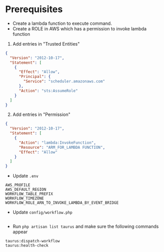# Prerequisites

- Create a lambda function to execute command.
- Create a ROLE in AWS which has a permission to invoke lambda function

1. Add entries in "Trusted Entities"

```json
{
  "Version": "2012-10-17",
  "Statement": [
    {
      "Effect": "Allow",
      "Principal": {
        "Service": "scheduler.amazonaws.com"
      },
      "Action": "sts:AssumeRole"
    }
  ]
}
```

2. Add entries in "Permission"

```json
{
  "Version": "2012-10-17",
  "Statement": [
    {
      "Action": "lambda:InvokeFunction",
      "Resource": "ARM_FOR_LAMBDA FUNCTION",
      "Effect": "Allow"
    }
  ]
}
```

- Update `.env`

```
AWS_PROFILE
AWS_DEFAULT_REGION
WORKFLOW_TABLE_PREFIX
WORKFLOW_TIMEZONE
WORKFLOW_ROLE_ARN_TO_INVOKE_LAMBDA_BY_EVENT_BRIDGE
```

- Update `config/workflow.php`

```

```

- Run `php artisan list taurus` and make sure the following commands appear

```
taurus:dispatch-workflow
taurus:health-check
```
